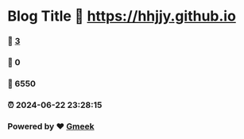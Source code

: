 # Blog Title :link: https://hhjjy.github.io 
### :page_facing_up: [3](https://hhjjy.github.io/tag.html) 
### :speech_balloon: 0 
### :hibiscus: 6550 
### :alarm_clock: 2024-06-22 23:28:15 
### Powered by :heart: [Gmeek](https://github.com/Meekdai/Gmeek)
